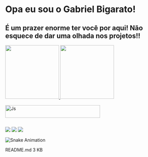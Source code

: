 # Opa eu sou o Gabriel Bigarato!

## É um prazer enorme ter você por aqui! Não esquece de dar uma olhada nos projetos!!

<a href="https://github.com/GabrielBigarato">
<img height="170cm" src="https://github-readme-stats.vercel.app/api?username=GabrielBigarato&show_icons=true">
<img height="170cm" src="https://github-readme-stats.vercel.app/api?username=GabrielBigarato&show_icons=true&theme=dracula">


<div style="display: inline_block"><br>
  
  <img align="center" alt="Js" height="40" width="300" src="https://skillicons.dev/icons?i=java,javascript,python,html,css,kotlin,">
  
</div>

  
  ##
 
<div> 
  <a href="https://www.instagram.com/bigaratou/" target="_blank"><img src="https://img.shields.io/badge/-Instagram-%23E4405F?style=for-the-badge&logo=instagram&logoColor=white" target="_blank"></a>
  <a href = "mailto:g.biga1234@gmail.com"><img src="https://img.shields.io/badge/-Gmail-%23333?style=for-the-badge&logo=gmail&logoColor=white" target="_blank"></a>
  <a href="https://www.linkedin.com/in/gabriel-bigarat0" target="_blank"><img src="https://img.shields.io/badge/-LinkedIn-%230077B5?style=for-the-badge&logo=linkedin&logoColor=white" target="_blank"></a>
  
</div>

![Snake Animation]([https://github.com/GabrielBigarato](https://github.com/GabrielBigarato/GabrielBigarato/blob/main/github-contribution-grid-snake-dark.svg))

README.md
3 KB
